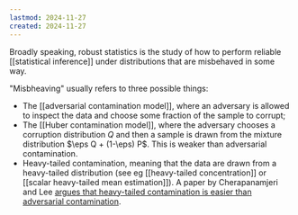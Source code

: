 ```yaml
---
lastmod: 2024-11-27
created: 2024-11-27
---
```


Broadly speaking, robust statistics is the study of how to perform reliable [[statistical inference]] under distributions that are misbehaved in some way. 

"Misbheaving" usually refers to three possible things: 
- The [[adversarial contamination model]], where an adversary is allowed to inspect the data and choose some fraction of the sample to corrupt; 
- The [[Huber contamination model]], where the adversary chooses a corruption distribution $Q$ and then a sample is drawn from the mixture distribution $\eps Q + (1-\eps) P$. This is weaker than adversarial contamination. 
- Heavy-tailed contamination, meaning that the data are drawn from a heavy-tailed distribution (see eg [[heavy-tailed concentration]] or [[scalar heavy-tailed mean estimation]]). A paper by Cherapanamjeri and Lee [argues that heavy-tailed contamination is easier than adversarial contamination](https://arxiv.org/pdf/2411.15306). 